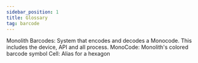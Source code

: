 ```yaml
---
sidebar_position: 1
title: Glossary
tag: barcode
---
```


Monolith Barcodes: System that encodes and decodes a Monocode. This includes the device, API and all process.
MonoCode: Monolith's colored barcode symbol
Cell: Alias for a hexagon
